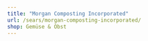 ```yaml
---
title: "Morgan Composting Incorporated"
url: /sears/morgan-composting-incorporated/
shop: Gemüse & Obst
---
```

